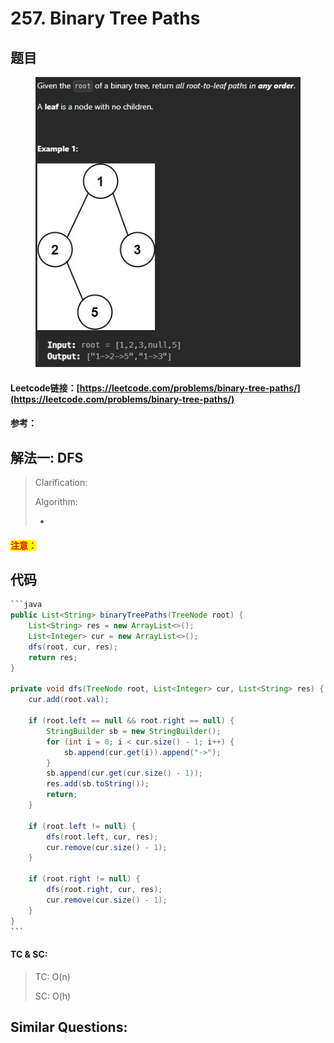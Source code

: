 # 257. Binary Tree Paths

## 题目

<figure><img src=".gitbook/assets/image (221).png" alt=""><figcaption></figcaption></figure>

#### Leetcode链接：[https://leetcode.com/problems/binary-tree-paths/](https://leetcode.com/problems/binary-tree-paths/)

#### 参考：

## 解法一: DFS

> Clarification:&#x20;
>
> Algorithm:&#x20;
>
> *

#### <mark style="color:red;">注意：</mark>

## 代码

````java
```java
public List<String> binaryTreePaths(TreeNode root) {
    List<String> res = new ArrayList<>();
    List<Integer> cur = new ArrayList<>();
    dfs(root, cur, res);
    return res;
}

private void dfs(TreeNode root, List<Integer> cur, List<String> res) {
    cur.add(root.val);

    if (root.left == null && root.right == null) {
        StringBuilder sb = new StringBuilder();
        for (int i = 0; i < cur.size() - 1; i++) {
            sb.append(cur.get(i)).append("->");
        }
        sb.append(cur.get(cur.size() - 1));
        res.add(sb.toString());
        return;
    }

    if (root.left != null) {
        dfs(root.left, cur, res);
        cur.remove(cur.size() - 1);
    }

    if (root.right != null) {
        dfs(root.right, cur, res);
        cur.remove(cur.size() - 1);
    }
}
```
````

#### TC & SC:&#x20;

> TC: O(n)
>
> SC: O(h)

## **Similar Questions:**&#x20;
